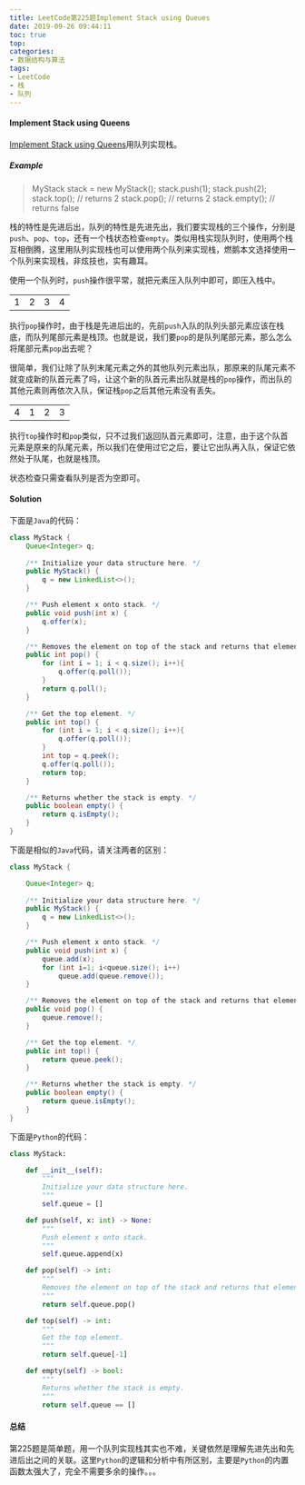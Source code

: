 ```yaml
---
title: LeetCode第225题Implement Stack using Queues
date: 2019-09-26 09:44:11
toc: true
top: 
categories: 
- 数据结构与算法
tags:
- LeetCode
- 栈
- 队列
---
```

<!-- more -->

#### Implement Stack using Queens

[Implement Stack using Queens](https://leetcode.com/problems/implement-stack-using-queues/)用队列实现栈。

##### Example

>MyStack stack = new MyStack();
>stack.push(1);
>stack.push(2);  
>stack.top();   // returns 2
>stack.pop();   // returns 2
>stack.empty(); // returns false

栈的特性是先进后出，队列的特性是先进先出，我们要实现栈的三个操作，分别是`push`、`pop`、`top`，还有一个栈状态检查`empty`。类似用栈实现队列时，使用两个栈互相倒腾，这里用队列实现栈也可以使用两个队列来实现栈，燃鹅本文选择使用一个队列来实现栈，非炫技也，实有趣耳。

使用一个队列时，`push`操作很平常，就把元素压入队列中即可，即压入栈中。

| | | | |
|:-:|:-:|:-:|:-:|
|1|2|3|4|

执行`pop`操作时，由于栈是先进后出的，先前`push`入队的队列头部元素应该在栈底，而队列尾部元素是栈顶。也就是说，我们要`pop`的是队列尾部元素，那么怎么将尾部元素`pop`出去呢？

很简单，我们让除了队列末尾元素之外的其他队列元素出队，那原来的队尾元素不就变成新的队首元素了吗，让这个新的队首元素出队就是栈的`pop`操作，而出队的其他元素则再依次入队，保证栈`pop`之后其他元素没有丢失。

| | | | |
|:-:|:-:|:-:|:-:|
|4|1|2|3|

执行`top`操作时和`pop`类似，只不过我们返回队首元素即可，注意，由于这个队首元素是原来的队尾元素，所以我们在使用过它之后，要让它出队再入队，保证它依然处于队尾，也就是栈顶。

状态检查只需查看队列是否为空即可。

#### Solution

下面是`Java`的代码：

```Java
class MyStack {
    Queue<Integer> q;
    
    /** Initialize your data structure here. */
    public MyStack() {
        q = new LinkedList<>();
    }

    /** Push element x onto stack. */
    public void push(int x) {
        q.offer(x);
    }

    /** Removes the element on top of the stack and returns that element. */
    public int pop() {
        for (int i = 1; i < q.size(); i++){
            q.offer(q.poll());
        }
        return q.poll();
    }

    /** Get the top element. */
    public int top() {
        for (int i = 1; i < q.size(); i++){
            q.offer(q.poll());
        }
        int top = q.peek();
        q.offer(q.poll());
        return top;
    }

    /** Returns whether the stack is empty. */
    public boolean empty() {
        return q.isEmpty();
    }
}
```

下面是相似的`Java`代码，请关注两者的区别：

```Java
class MyStack {

    Queue<Integer> q;
    
    /** Initialize your data structure here. */
    public MyStack() {
        q = new LinkedList<>();
    }

    /** Push element x onto stack. */
    public void push(int x) {
        queue.add(x);
        for (int i=1; i<queue.size(); i++)
            queue.add(queue.remove());
    }

    /** Removes the element on top of the stack and returns that element. */
    public void pop() {
        queue.remove();
    }

    /** Get the top element. */
    public int top() {
        return queue.peek();
    }

    /** Returns whether the stack is empty. */
    public boolean empty() {
        return queue.isEmpty();
    }
}

```

下面是`Python`的代码：

```Python
class MyStack:

    def __init__(self):
        """
        Initialize your data structure here.
        """
        self.queue = []

    def push(self, x: int) -> None:
        """
        Push element x onto stack.
        """
        self.queue.append(x)

    def pop(self) -> int:
        """
        Removes the element on top of the stack and returns that element.
        """
        return self.queue.pop()

    def top(self) -> int:
        """
        Get the top element.
        """
        return self.queue[-1]

    def empty(self) -> bool:
        """
        Returns whether the stack is empty.
        """
        return self.queue == []
```

#### 总结

第225题是简单题，用一个队列实现栈其实也不难，关键依然是理解先进先出和先进后出之间的关联。这里`Python`的逻辑和分析中有所区别，主要是`Python`的内置函数太强大了，完全不需要多余的操作。。。
